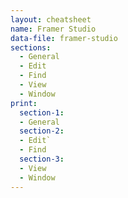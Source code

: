 ```yaml
---
layout: cheatsheet
name: Framer Studio
data-file: framer-studio
sections:
  - General
  - Edit
  - Find
  - View
  - Window
print:
  section-1:
  - General
  section-2:
  - Edit`
  - Find
  section-3:
  - View
  - Window
---
```

